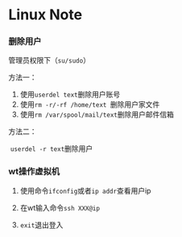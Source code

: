 # Linux Note

### 删除用户

管理员权限下（`su/sudo`）

方法一：

1. 使用`userdel text`删除用户账号
2. 使用`rm -r/-rf /home/text `删除用户家文件
3. 使用`rm /var/spool/mail/text`删除用户邮件信箱

方法二：

​	`userdel -r text`删除用户

### wt操作虚拟机

1. 使用命令`ifconfig`或者`ip addr`查看用户ip

2. 在wt输入命令`ssh XXX@ip`

3. `exit`退出登入
